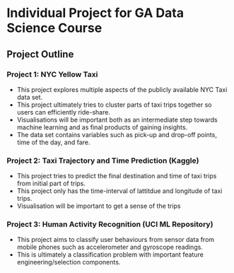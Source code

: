 # Individual Project for GA Data Science Course
## Project Outline
### Project 1: NYC Yellow Taxi 
* This project explores multiple aspects of the publicly available NYC Taxi data set.
* This project ultimately tries to cluster parts of taxi trips together so users can efficiently ride-share.
* Visualisations will be important both as an intermediate step towards machine learning and as final products of gaining insights.
* The data set contains variables such as pick-up and drop-off points, time of the day, and fare.

### Project 2: Taxi Trajectory and Time Prediction (Kaggle)
* This project tries to predict the final destination and time of taxi trips from initial part of trips.
* This project only has the time-interval of lattitdue and longitude of taxi trips.
* Visualisation will be important to get a sense of the trips 

### Project 3: Human Activity Recognition (UCI ML Repository) 
* This project aims to classify user behaviours from sensor data from mobile phones such as accelerometer and gyroscope readings.
* This is ultimately a classification problem with important feature engineering/selection components.

